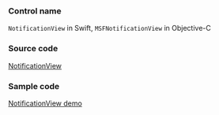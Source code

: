 ### Control name

`NotificationView` in Swift, `MSFNotificationView` in Objective-C

### Source code

[NotificationView](https://github.com/microsoft/fluentui-apple/blob/main/ios/FluentUI/Notification/NotificationView.swift)

### Sample code

[NotificationView demo](https://github.com/microsoft/fluentui-apple/blob/main/ios/FluentUI.Demo/FluentUI.Demo/Demos/NotificationViewDemoController.swift)
